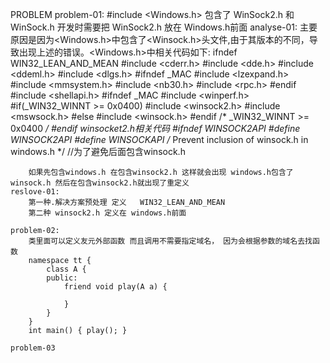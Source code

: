 PROBLEM
    problem-01:
        #include <Windows.h> 包含了 WinSock2.h 和 WinSock.h 开发时需要把 WinSock2.h 放在 Windows.h前面
    analyse-01:
        主要原因是因为<Windows.h>中包含了<Winsock.h>头文件,由于其版本的不同，导致出现上述的错误。<Windows.h>中相关代码如下: 
            ifndef WIN32_LEAN_AND_MEAN
                #include <cderr.h>
                #include <dde.h>
                #include <ddeml.h>
                #include <dlgs.h>
                #ifndef _MAC
                #include <lzexpand.h>
                #include <mmsystem.h>
                #include <nb30.h>
                #include <rpc.h>
                #endif
                #include <shellapi.h>
                #ifndef _MAC
                #include <winperf.h> 
                #if(_WIN32_WINNT >= 0x0400)
                #include <winsock2.h>
                #include <mswsock.h>
                #else
                #include <winsock.h>
                #endif /* _WIN32_WINNT >=  0x0400 */
                #endif
        winsocket2.h相关代码
            #ifndef _WINSOCK2API_
                #define _WINSOCK2API_
                #define _WINSOCKAPI_   /* Prevent inclusion of winsock.h in windows.h */ //为了避免后面包含winsock.h
        
        如果先包含windows.h 在包含winsock2.h 这样就会出现 windows.h包含了winsock.h 然后在包含winsock2.h就出现了重定义
    reslove-01:
        第一种.解决方案预处理 定义   WIN32_LEAN_AND_MEAN
        第二种 winsock2.h 定义在 windows.h前面

    problem-02:
        类里面可以定义友元外部函数 而且调用不需要指定域名， 因为会根据参数的域名去找函数
        namespace tt {
            class A {
            public:
                friend void play(A a) {

                }
            }
        }
        int main() { play(); }
        
    problem-03

